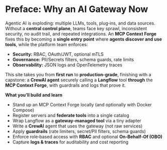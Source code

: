 # Preface: Why an AI Gateway Now

Agentic AI is exploding: multiple LLMs, tools, plug‑ins, and data sources. Without a **central control plane**, teams face key sprawl, inconsistent security, no audit trail, and repeated integrations. An **MCP Context Forge** fixes this by becoming a **single entry point** where **agents discover and use tools**, while the platform team enforces:

- **Security:** RBAC, OAuth/JWT, optional mTLS  
- **Governance:** PII/Secrets filters, schema guards, rate limits  
- **Observability:** JSON logs and OpenTelemetry traces

This site takes you from **first run** to **production‑grade**, finishing with a capstone: a **CrewAI agent** securely calling a **Langflow** tool **through** the **MCP Context Forge**, with guardrails and logs that prove it.

**What you’ll build and learn**

- Stand up an MCP Context Forge locally (and optionally with Docker Compose)
- Register servers and **federate tools** into a single catalog
- Wrap Langflow as a **gateway‑managed tool** via a tiny adapter
- Write a **CrewAI** agent that uses the gateway (not raw services)
- Apply **guardrails** (rate limiters, secret/PII filters, schema guards)
- Enforce role‑based access with **RBAC** and optional **On‑Behalf‑Of (OBO)**
- Capture **logs & traces** for auditability and cost reporting
